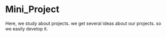 # Mini_Project
Here, we study about projects.
we get several ideas about our projects.
so we easily develop it.
